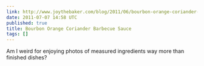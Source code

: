 ```yaml
---
link: http://www.joythebaker.com/blog/2011/06/bourbon-orange-coriander-barbecue-sauce/
date: 2011-07-07 14:58 UTC
published: true
title: Bourbon Orange Coriander Barbecue Sauce
tags: []
---
```


Am I weird for enjoying photos of measured ingredients way more than finished dishes?
